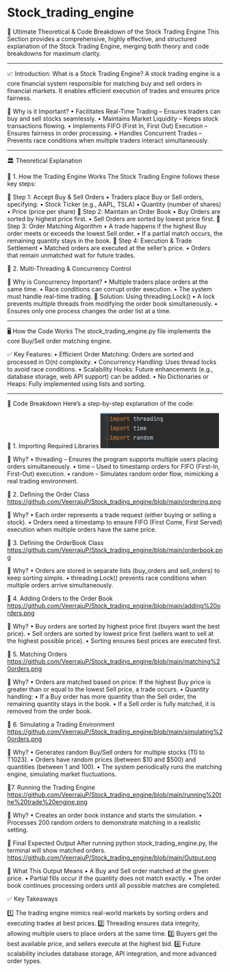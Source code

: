 # Stock_trading_engine

📖 Ultimate Theoretical & Code Breakdown of the Stock Trading Engine
This Section provides a comprehensive, highly effective, and structured explanation of the Stock Trading Engine, merging both theory and code breakdowns for maximum clarity.

---------------------------------------------------------------------------------------------------------------------------------------------------------------------------------------------------------------

📈 Introduction: What is a Stock Trading Engine?
A stock trading engine is a core financial system responsible for matching buy and sell orders in financial markets. It enables efficient execution of trades and ensures price fairness.

🚀 Why is it Important?
	•	Facilitates Real-Time Trading – Ensures traders can buy and sell stocks seamlessly.
	•	Maintains Market Liquidity – Keeps stock transactions flowing.
	•	Implements FIFO (First In, First Out) Execution – Ensures fairness in order processing.
	•	Handles Concurrent Trades – Prevents race conditions when multiple traders interact simultaneously.

---------------------------------------------------------------------------------------------------------------------------------------------------------------------------------------------------------------

🏛️ Theoretical Explanation

📌 1. How the Trading Engine Works
The Stock Trading Engine follows these key steps:

🔹 Step 1: Accept Buy & Sell Orders
	•	Traders place Buy or Sell orders, specifying:
	•	Stock Ticker (e.g., AAPL, TSLA)
	•	Quantity (number of shares)
	•	Price (price per share)
🔹 Step 2: Maintain an Order Book
	•	Buy Orders are sorted by highest price first.
	•	Sell Orders are sorted by lowest price first.
🔹 Step 3: Order Matching Algorithm
	•	A trade happens if the highest Buy order meets or exceeds the lowest Sell order.
	•	If a partial match occurs, the remaining quantity stays in the book.
🔹 Step 4: Execution & Trade Settlement
	•	Matched orders are executed at the seller’s price.
	•	Orders that remain unmatched wait for future trades.

📌 2. Multi-Threading & Concurrency Control

🔹 Why is Concurrency Important?
	•	Multiple traders place orders at the same time.
	•	Race conditions can corrupt order execution.
	•	The system must handle real-time trading.
🔹 Solution: Using threading.Lock()
	•	A lock prevents multiple threads from modifying the order book simultaneously.
	•	Ensures only one process changes the order list at a time.

---------------------------------------------------------------------------------------------------------------------------------------------------------------------------------------------------------------

🖥️ How the Code Works
The stock_trading_engine.py file implements the core Buy/Sell order matching engine.

✅ Key Features:
	•	Efficient Order Matching: Orders are sorted and processed in O(n) complexity.
	•	Concurrency Handling: Uses thread locks to avoid race conditions.
	•	Scalability Hooks: Future enhancements (e.g., database storage, web API support) can be added.
	•	No Dictionaries or Heaps: Fully implemented using lists and sorting.

 --------------------------------------------------------------------------------------------------------------------------------------------------------------------------------------------------------------

 📝 Code Breakdown
Here’s a step-by-step explanation of the code:

🔹 1. Importing Required Libraries
![image alt](https://github.com/VeerrajuP/Stock_trading_engine/blob/8167bd82d995a7f5f6dd6dd444b2a5cfa999ae89/required%20libraries.png)

📌 Why?
	•	threading – Ensures the program supports multiple users placing orders simultaneously.
	•	time – Used to timestamp orders for FIFO (First-In, First-Out) execution.
	•	random – Simulates random order flow, mimicking a real trading environment.

🔹 2. Defining the Order Class
https://github.com/VeerrajuP/Stock_trading_engine/blob/main/ordering.png

📌 Why?
	•	Each order represents a trade request (either buying or selling a stock).
	•	Orders need a timestamp to ensure FIFO (First Come, First Served) execution when multiple orders have the same price.

 🔹 3. Defining the OrderBook Class
 https://github.com/VeerrajuP/Stock_trading_engine/blob/main/orderbook.png 

 📌 Why?
	•	Orders are stored in separate lists (buy_orders and sell_orders) to keep sorting simple.
	•	threading.Lock() prevents race conditions when multiple orders arrive simultaneously.

 🔹 4. Adding Orders to the Order Book
 https://github.com/VeerrajuP/Stock_trading_engine/blob/main/adding%20orders.png

 📌 Why?
	•	Buy orders are sorted by highest price first (buyers want the best price).
	•	Sell orders are sorted by lowest price first (sellers want to sell at the highest possible price).
	•	Sorting ensures best prices are executed first.

🔹 5. Matching Orders
https://github.com/VeerrajuP/Stock_trading_engine/blob/main/matching%20orders.png

📌 Why?
	•	Orders are matched based on price: If the highest Buy price is greater than or equal to the lowest Sell price, a trade occurs.
	•	Quantity handling:
	•	If a Buy order has more quantity than the Sell order, the remaining quantity stays in the book.
	•	If a Sell order is fully matched, it is removed from the order book.

 🔹 6. Simulating a Trading Environment
 https://github.com/VeerrajuP/Stock_trading_engine/blob/main/simulating%20orders.png

📌 Why?
	•	Generates random Buy/Sell orders for multiple stocks (T0 to T1023).
	•	Orders have random prices (between $10 and $500) and quantities (between 1 and 100).
	•	The system periodically runs the matching engine, simulating market fluctuations.

 🔹7. Running the Trading Engine
 https://github.com/VeerrajuP/Stock_trading_engine/blob/main/running%20the%20trade%20engine.png

 📌 Why?
	•	Creates an order book instance and starts the simulation.
	•	Processes 200 random orders to demonstrate matching in a realistic setting.

 🎯 Final Expected Output
After running python stock_trading_engine.py, the terminal will show matched orders.
https://github.com/VeerrajuP/Stock_trading_engine/blob/main/Output.png

🔹 What This Output Means
	•	A Buy and Sell order matched at the given price.
	•	Partial fills occur if the quantity does not match exactly.
	•	The order book continues processing orders until all possible matches are completed.

✅ Key Takeaways

1️⃣ The trading engine mimics real-world markets by sorting orders and executing trades at best prices.
2️⃣ Threading ensures data integrity, allowing multiple users to place orders at the same time.
3️⃣ Buyers get the best available price, and sellers execute at the highest bid.
4️⃣ Future scalability includes database storage, API integration, and more advanced order types.
